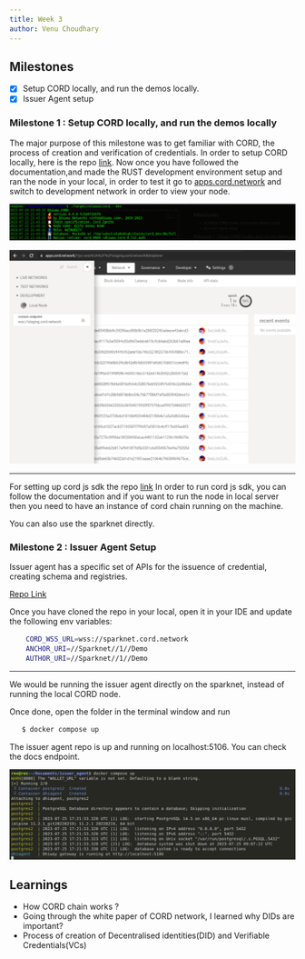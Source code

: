 ```yaml
---
title: Week 3
author: Venu Choudhary
---
```


## Milestones

- [x] Setup CORD locally, and run the demos locally.
- [x] Issuer Agent setup

### Milestone 1 : Setup CORD locally, and run the demos locally

The major purpose of this milestone was to get familiar with CORD, the process of creation and verification of credentials. In order to setup CORD locally, here is the repo [link](https://github.com/dhiway/cord). Now once you have followed the documentation,and made the RUST development environment setup and ran the node in your local, in order to test it go to [apps.cord.network](https://apps.cord.network/?rpc=wss%3A%2F%2Fstaging.cord.network#/explorer) and switch to development network in order to view your node.

![cord chain](../cord-chain.png)

![development-network](../cord-activity.png)

---

For setting up cord js sdk the repo [link](https://github.com/dhiway/cord.js)
In order to run cord js sdk, you can follow the documentation and if you want to run the node in local server then you need to have an instance of cord chain running on the machine. 

You can also use the sparknet directly.


### Milestone 2 : Issuer Agent Setup
Issuer agent has a specific set of APIs for the issuence of credential, creating schema and registries.

[Repo Link](https://github.com/dhiway/issuer-agent)

Once you have cloned the repo in your local, open it in your IDE and update the following env variables:

```bash
    CORD_WSS_URL=wss://sparknet.cord.network
    ANCHOR_URI=//Sparknet//1//Demo
    AUTHOR_URI=//Sparknet//1//Demo
```

---

We would be running the issuer agent directly on the sparknet, instead of running the local CORD node.

Once done, open the folder in the terminal window and run

```bash 
   $ docker compose up
```

The issuer agent repo is up and running on localhost:5106. You can check the docs endpoint.

![issuer-agent-running-demo](../assets/issuer-agent.png)


## Learnings
- How CORD chain works ?
- Going through the white paper of CORD network, I learned why DIDs are important? 
- Process of creation of Decentralised identities(DID) and Verifiable Credentials(VCs)
